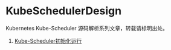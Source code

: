 # KubeSchedulerDesign
Kubernetes Kube-Scheduler 源码解析系列文章，转载请标明出处。

1. [Kube-Scheduler初始化运行](https://github.com/kerthcet/KubernetesSchedulingDesign/blob/main/RunCommand.md)
